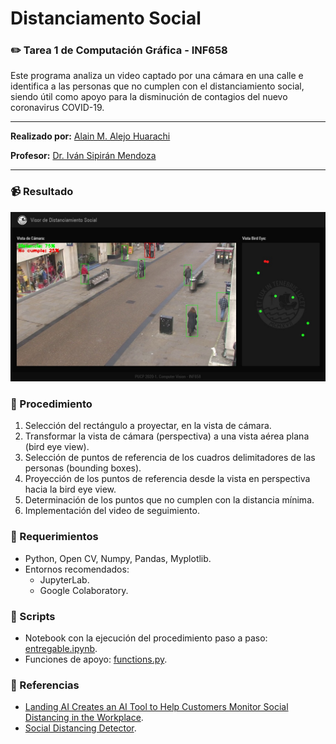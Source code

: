 # Distanciamento Social
### :pencil2: Tarea 1 de Computación Gráfica - INF658
Este programa analiza un video captado por una cámara en una calle e identifica a las personas que no cumplen con el distanciamiento social, siendo útil como apoyo para la disminución de contagios del nuevo coronavirus COVID-19.

***

**Realizado por:** [Alain M. Alejo Huarachi](//dealain.com)

**Profesor:** [Dr. Iván Sipirán Mendoza](//ivan-sipiran.com)

***

### :video_camera: Resultado

[![RESULTADO](./img/output.jpg)](https://www.youtube.com/watch?v=4grqapP_r6I)

### :pencil: Procedimiento

1. Selección del rectángulo a proyectar, en la vista de cámara.
2. Transformar la vista de cámara (perspectiva) a una vista aérea plana (bird eye view).
3. Selección de puntos de referencia de los cuadros delimitadores de las personas (bounding boxes).
4. Proyección de los puntos de referencia desde la vista en perspectiva hacia la bird eye view.
5. Determinación de los puntos que no cumplen con la distancia mínima.
6. Implementación del video de seguimiento.

### :page_facing_up: Requerimientos

* Python, Open CV, Numpy, Pandas, Myplotlib.
* Entornos recomendados:
    - JupyterLab.
    - Google Colaboratory.

### :scroll: Scripts

* Notebook con la ejecución del procedimiento paso a paso: [entregable.ipynb](/entregable.ipynb).
* Funciones de apoyo: [functions.py](/functions.py).

### :blue_book: Referencias

* [Landing AI Creates an AI Tool to Help Customers Monitor Social Distancing in the Workplace](https://landing.ai/landing-ai-creates-an-ai-tool-to-help-customers-monitor-social-distancing-in-the-workplace/).
* [Social Distancing Detector](https://github.com/jjrodcast/SocialDistanceDetector).







